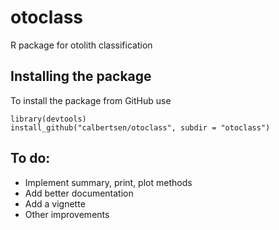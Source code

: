 
# otoclass

R package for otolith classification

## Installing the package

To install the package from GitHub use

```
library(devtools)
install_github("calbertsen/otoclass", subdir = "otoclass")
```

## To do:

- Implement summary, print, plot methods
- Add better documentation
- Add a vignette
- Other improvements

